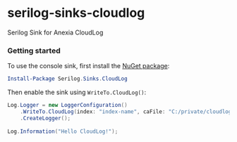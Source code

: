 # serilog-sinks-cloudlog
Serilog Sink for Anexia CloudLog

### Getting started

To use the console sink, first install the [NuGet package](https://nuget.org/packages/Serilog.Sinks.CloudLog):

```powershell
Install-Package Serilog.Sinks.CloudLog
```

Then enable the sink using `WriteTo.CloudLog()`:

```csharp
Log.Logger = new LoggerConfiguration()
    .WriteTo.CloudLog(index: "index-name", caFile: "C:/private/cloudlog-ca.pem", caFile: "C:/private/cloudlog-client.pem", caFile: "C:/private/cloudlog-client.key")
    .CreateLogger();
    
Log.Information("Hello CloudLog!");
```

